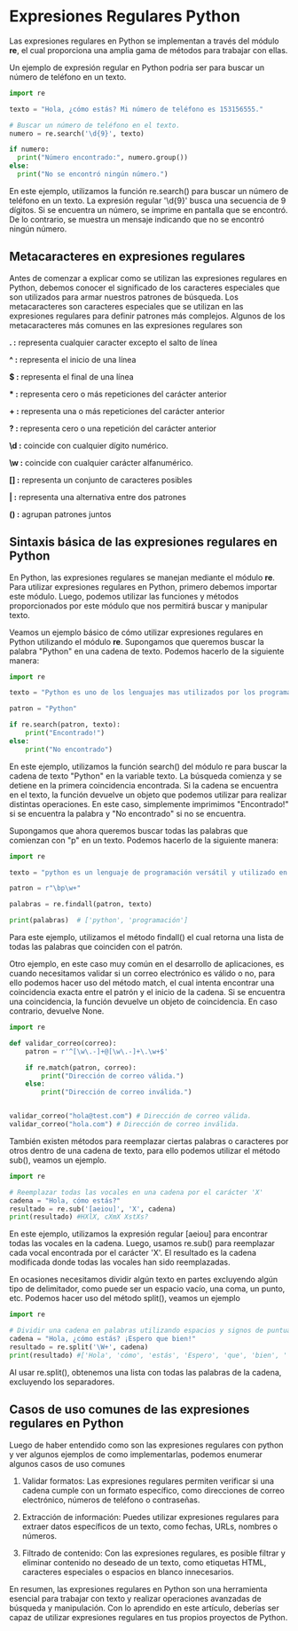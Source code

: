 # Expresiones Regulares Python

Las expresiones regulares en Python se implementan a través del módulo **re**, el cual proporciona una amplia gama de métodos para trabajar con ellas.

Un ejemplo de expresión regular en Python podria ser para buscar un número de teléfono en un texto.

```python
import re

texto = "Hola, ¿cómo estás? Mi número de teléfono es 153156555."

# Buscar un número de teléfono en el texto.
numero = re.search('\d{9}', texto)

if numero:
  print("Número encontrado:", numero.group())
else:
  print("No se encontró ningún número.")
```

En este ejemplo, utilizamos la función re.search() para buscar un número de teléfono en un texto. La expresión regular '\d{9}' busca una secuencia de 9 dígitos. Si se encuentra un número, se imprime en pantalla que se encontró. De lo contrario, se muestra un mensaje indicando que no se encontró ningún número.


## Metacaracteres en expresiones regulares

Antes de comenzar a explicar como se utilizan las expresiones regulares en Python, debemos conocer el significado de los caracteres especiales que son utilizados para armar nuestros patrones de búsqueda. Los metacaracteres son caracteres especiales que se utilizan en las expresiones regulares para definir patrones más complejos. Algunos de los metacaracteres más comunes en las expresiones regulares son

**. :** representa cualquier caracter excepto el salto de línea

**^ :** representa el inicio de una línea

**$ :** representa el final de una línea

**\* :** representa cero o más repeticiones del carácter anterior

**+ :** representa una o más repeticiones del carácter anterior

**? :** representa cero o una repetición del carácter anterior

**\d :** coincide con cualquier dígito numérico.

**\w :** coincide con cualquier carácter alfanumérico.

**[] :** representa un conjunto de caracteres posibles

**| :** representa una alternativa entre dos patrones

**() :** agrupan patrones juntos


## Sintaxis básica de las expresiones regulares en Python

En Python, las expresiones regulares se manejan mediante el módulo **re**. Para utilizar expresiones regulares en Python, primero debemos importar este módulo. Luego, podemos utilizar las funciones y métodos proporcionados por este módulo que nos permitirá buscar y manipular texto.

Veamos un ejemplo básico de cómo utilizar expresiones regulares en Python utilizando el módulo **re**. Supongamos que queremos buscar la palabra "Python" en una cadena de texto. Podemos hacerlo de la siguiente manera:

```python
import re

texto = "Python es uno de los lenguajes mas utilizados por los programadores"

patron = "Python"

if re.search(patron, texto):
    print("Encontrado!")
else:
    print("No encontrado")
```

En este ejemplo, utilizamos la función search() del módulo re para buscar la cadena de texto "Python" en la variable texto. La búsqueda comienza y se detiene en la primera coincidencia encontrada. Si la cadena se encuentra en el texto, la función devuelve un objeto que podemos utilizar para realizar distintas operaciones. En este caso, simplemente imprimimos "Encontrado!" si se encuentra la palabra y "No encontrado" si no se encuentra.

Supongamos que ahora queremos buscar todas las palabras que comienzan con "p" en un texto. Podemos hacerlo de la siguiente manera:

```python
import re

texto = "python es un lenguaje de programación versátil y utilizado en diferentes áreas como desarrollo web, análisis de datos e intelegencia artificial"

patron = r"\bp\w+"

palabras = re.findall(patron, texto)

print(palabras)  # ['python', 'programación']
```

Para este ejemplo, utilizamos el método findall() el cual retorna una lista de todas las palabras que coinciden con el patrón.

Otro ejemplo, en este caso muy común en el desarrollo de aplicaciones, es cuando necesitamos validar si un correo electrónico es válido o no, para ello podemos hacer uso del método match, el cual intenta encontrar una coincidencia exacta entre el patrón y el inicio de la cadena. Si se encuentra una coincidencia, la función devuelve un objeto de coincidencia. En caso contrario, devuelve None.

```python
import re

def validar_correo(correo):
    patron = r'^[\w\.-]+@[\w\.-]+\.\w+$'

    if re.match(patron, correo):
        print("Dirección de correo válida.")
    else:
        print("Dirección de correo inválida.")


validar_correo("hola@test.com") # Dirección de correo válida.
validar_correo("hola.com") # Dirección de correo inválida.
```

También existen métodos para reemplazar ciertas palabras o caracteres por otros dentro de una cadena de texto, para ello podemos utilizar el método sub(), veamos un ejemplo.

```python
import re

# Reemplazar todas las vocales en una cadena por el carácter 'X'
cadena = "Hola, cómo estás?"
resultado = re.sub('[aeiou]', 'X', cadena)
print(resultado) #HXlX, cXmX XstXs?

```

En este ejemplo, utilizamos la expresión regular [aeiou] para encontrar todas las vocales en la cadena. Luego, usamos re.sub() para reemplazar cada vocal encontrada por el carácter 'X'. El resultado es la cadena modificada donde todas las vocales han sido reemplazadas.

En ocasiones necesitamos dividir algún texto en partes excluyendo algún tipo de delimitador, como puede ser un espacio vacío, una coma, un punto, etc. Podemos hacer uso del método split(), veamos un ejemplo

```python
import re

# Dividir una cadena en palabras utilizando espacios y signos de puntuación como separadores
cadena = "Hola, ¿cómo estás? ¡Espero que bien!"
resultado = re.split('\W+', cadena)
print(resultado) #['Hola', 'cómo', 'estás', 'Espero', 'que', 'bien', '']
```

Al usar re.split(), obtenemos una lista con todas las palabras de la cadena, excluyendo los separadores.


## Casos de uso comunes de las expresiones regulares en Python

Luego de haber entendido como son las expresiones regulares con python y ver algunos ejemplos de como implementarlas, podemos enumerar algunos casos de uso comunes

1. Validar formatos: Las expresiones regulares permiten verificar
   si una cadena cumple con un formato específico, como direcciones de
   correo electrónico, números de teléfono o contraseñas.

2. Extracción de información: Puedes utilizar expresiones regulares
   para extraer datos específicos de un texto, como fechas, URLs, nombres o números.

3. Filtrado de contenido: Con las expresiones regulares, es posible
   filtrar y eliminar contenido no deseado de un texto, como etiquetas
   HTML, caracteres especiales o espacios en blanco innecesarios.

En resumen, las expresiones regulares en Python son una herramienta esencial para trabajar con texto y realizar operaciones avanzadas de búsqueda y manipulación. Con lo aprendido en este artículo, deberías ser capaz de utilizar expresiones regulares en tus propios proyectos de Python.
